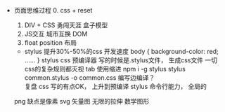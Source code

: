    - 页面思维过程
     0. css + reset
     1. DIV + CSS 勇闯天涯
     盒子模型
     2. JS交互
     城市互换 DOM
     3. float position 布局

     - stylus
       提升30%-50%的css 开发速度
       body {
           background-color: red;
           ......
       }
      stylus css 预编译器
      写的时候是.stylus文件，   生成css文件
      一切css的复杂规则都灭视
        tab 使用缩进
      npm i -g stylus 
      stylus common.stylus -o common.css
      编写边编译？   
      复盘
      css 写的有点OK， 上升到预编译 stylus
      命令行能力，
      全局的



      png 缺点是像素
      svg 矢量图 无限的拉伸
      数学图形